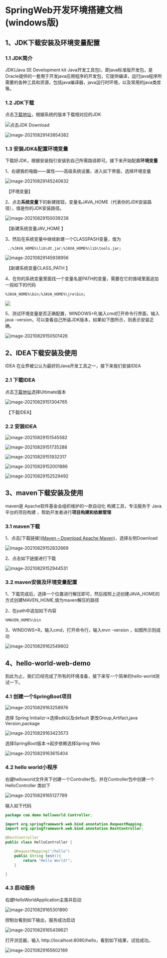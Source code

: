# SpringWeb开发环境搭建文档(windows版)



## 1、JDK下载安装及环境变量配置

### 1.1 JDK简介

JDK(Java SE Development kit Java开发工具包)，即java标准版开发包，是Oracle提供的一套用于开发java应用程序的开发包，它提供编译，运行java程序所需要的各种工具和资源，包括java编译器，java运行时环境，以及常用的java类库等。

### 1.2 JDK下载

点击[下载地址](https://www.oracle.com/java/technologies/javase-downloads.html)，根据系统的版本下载相对应的JDK

![点击JDK Download](src/etc/images/JDK_download_1.png)



![image-20210829143854382](src/etc/images/JDK_download_2.png)



### 1.3 安装JDK&配置环境变量

下载好JDK，根据安装指引安装到自己所需路径即可。接下来开始配置**环境变量**

1、右键我的电脑——属性——高级系统设置，进入如下界面，选择环境变量

![image-20210829145240632](src/etc/images/JDK_3.png)

​																												              【环境变量】



2、点击**系统变量**下的新建按钮，变量名JAVA_HOME（代表你的JDK安装路径），值是你的JDK安装路径。

![image-20210829150039238](src/etc/images/JDK_4.png)

​																												【新建系统变量JAV_HOME 】

3、然后在系统变量中继续新建一个CLASSPASH变量，值为

```shell
 .;%JAVA_HOME%\lib\dt.jar;%JAVA_HOME%\lib\tools.jar;
```

![image-20210829145938956](src/etc/images/JDK_5.png)

​                                                                                                          【新建系统变量CLASS_PATH 】

4、在你的系统变量里面找一个变量名是PATH的变量，需要在它的值域里面追加一段如下的代码

```
%JAVA_HOME%\bin;%JAVA_HOME%\jre\bin;
```

![](src/etc/images/JDK_6.png)

5、测试环境变量是否正确配置，WINDOWS+R,输入cmd打开命令行界面，输入 java -version，可以查看自己所装JDK版本，如果如下图所示，则表示安装正确。

![image-20210829150501426](src/etc/images/JDK_7.png)





## 2、IDEA下载安装及使用

IDEA 在业界被公认为最好的Java开发工具之一，接下来我们安装IDEA

### 2.1 下载IDEA

点击[下载地址](https://www.jetbrains.com/zh-cn/idea/download/)选择Ultimate版本

![image-20210829151304765](src/etc/images/IDEA_1.png)

​																							【下载IDEA】

### 2.2 安装IDEA

![image-20210829151545582](src/etc/images/IDEA_2.png)

![image-20210829151735288](src/etc/images/IDEA_3.png)

![image-20210829151932317](src/etc/images/IDEA_4.png)

![image-20210829152001886](src/etc/images/IDEA_5.png)

![image-20210829152529492](src/etc/images/IDEA_6.png)





## 3、maven下载安装及使用

maven是 Apache软件基金会组织维护的一款自动化 构建工具，专注服务于 Java 平台的项目构建 ，帮助开发者进行**项目构建和依赖管理**

### 3.1 maven下载

1、点击[下载链接]([Maven – Download Apache Maven](https://maven.apache.org/download.cgi))，选择左侧Download

![image-20210829152832669](src/etc/images/MAVEN_1.png)

2、点击如下链接进行下载

![image-20210829152944531](src/etc/images/MAVEN_2.png)

### 3.2 maven安装及环境变量配置

1、下载完成后，选择一个位置进行解压即可，然后按照上述创建JAVA_HOME的方式创建MAVEN_HOME,值为maven解压的路径

2、在path中追加如下内容

```
%MAVEN_HOME%\bin
```

3、WINDOWS+R，输入cmd，打开命令行，输入mvn -version ，如图所示则成功

![image-20210829162549602](src/etc/images/MAVEN_3.png)

## 4、hello-world-web-demo

到此为止，我们已经完成了所有的环境准备，接下来写一个简单的hello-world测试一下。

### 4.1 创建一个SpringBoot项目

![image-20210829163258976](src/etc/images/DEMO_1.png)

选择 Spring Initializr->选择sdk以及default 更改Group,Artifact,java Version,package

![image-20210829163423573](src/etc/images/DEMO_2.png)

选择SpringBoot版本->起步依赖选择Spring Web

![image-20210829163615404](src/etc/images/DEMO_3.png)

### 4.2 hello world小程序

右键helloworld文件夹下创建一个Controller包，并在Controller包中创建一个HelloController 类如下

![image-20210829165127799](src/etc/images/DEMO_4.png)

输入如下代码

```java
package com.demo.helloworld.Controller;

import org.springframework.web.bind.annotation.RequestMapping;
import org.springframework.web.bind.annotation.RestController;

@RestController
public class HelloController {

    @RequestMapping("/hello")
    public String test(){
        return "Hello World!";
    }

}

```

### 4.3 启动服务

右键HelloWorldApplication主类并启动

![image-20210829165301890](src/etc/images/DEMO_5.png)

控制台看到如下输出，服务成功启动

![image-20210829165439621](src/etc/images/DEMO_6.png)

打开浏览器，输入 http://localhost:8080/hello，看到如下结果，试验成功。

![image-20210829165602189](src/etc/images/DEMO_7.png)